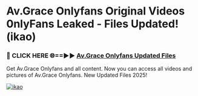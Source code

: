 # Av.Grace Onlyfans Original Videos 0nlyFans Leaked - Files Updated! (ikao)

<h3>🔴 CLICK HERE 🌐==►► <a href="https://tinyurl.com/ehrbuxhb" rel="nofollow">Av.Grace Onlyfans Updated Files</a></h3>

Get Av.Grace Onlyfans and all content. Now you can access all videos and pictures of Av.Grace Onlyfans. New Updated Files 2025!

[![ikao](https://i.imgur.com/lVYEuWS.gif)](https://tinyurl.com/ehrbuxhb)
